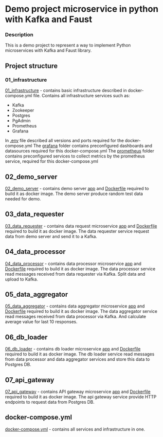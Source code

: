 # Demo project microservice in python with Kafka and Faust

### Description

This is a demo project to represent a way to implement Python microservices with Kafka and Faust library.

## Project structure

### 01_infrastructure

[01_infrastructure](./01_infrastructure) - contains basic infrastructure described in docker-compose.yml file. Contains all infrastructure services such as:
* Kafka
* Zookeeper
* Postgres
* PgAdmin
* Prometheus
* Grafana

In [.env](./01_infrastructure/.env) file described all versions and ports required for the docker-compose.yml
The [grafana](./01_infrastructure/grafana) folder contains preconfigured dashboards and datasources required for this docker-compose.yml
The [prometheus](./01_infrastructure/prometheus) folder contains preconfigured services to collect metrics by the prometheus service, required for this docker-compose.yml 

## 02_demo_server

[02_demo_server](./02_demo_server) - contains demo server [app](02_demo_server/app) and [Dockerfile](02_demo_server/Dockerfile) required to build it as docker image. The demo server produce random test data needed for demo.
 
## 03_data_requester

[03_data_requester](./03_data_requester) - contains data request microservice [app](03_data_requester/app) and [Dockerfile](03_data_requester/Dockerfile) required to build it as docker image. The data requester service request data from demo server and send it to a Kafka.

## 04_data_processor

[04_data_processor](./04_data_processor) - contains data processor microservice [app](04_data_processor/app) and [Dockerfile](04_data_processor/Dockerfile) required to build it as docker image. The data processor service read messages received from data requester via Kafka. Split data and upload to Kafka.

## 05_data_aggregator

[05_data_aggregator](./05_data_aggregator) - contains data aggregator microservice [app](05_data_aggregator/app) and [Dockerfile](05_data_aggregator/Dockerfile) required to build it as docker image. The data aggregator service read messages received from data processor via Kafka. And calculate average value for last 10 responses.

## 06_db_loader

[06_db_loader](./06_db_loader) - contains db loader microservice [app](06_db_loader/app) and [Dockerfile](06_db_loader/Dockerfile) required to build it as docker image. The db loader service read messages from data processor and data aggregator services and store this data to Postgres DB. 

## 07_api_gateway

[07_api_gateway](./07_api_gateway) - contains API gateway microservice [app](07_api_gateway/app) and [Dockerfile](07_api_gateway/Dockerfile) required to build it as docker image. The api gateway service provide HTTP endpoints to request data from Postgres DB.

## docker-compose.yml

[docker-compose.yml](./docker-compose.yml) - contains all services and infrastructure in one. 
